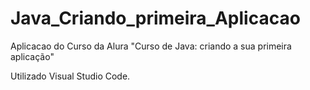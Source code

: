 # Java_Criando_primeira_Aplicacao

Aplicacao do Curso da Alura "Curso de Java: criando a sua primeira aplicação"

Utilizado Visual Studio Code.

